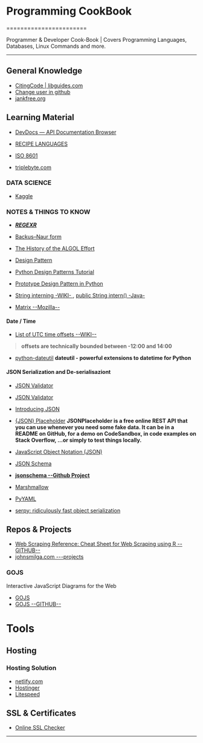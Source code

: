 # Programming CookBook
=======================

Programmer & Developer Cook-Book | Covers Programming Languages, Databases, Linux Commands and more. 

-----------------------------------------------------------------------------------------------------


## General Knowledge

- [CitingCode | libguides.com](https://uark.libguides.com/CSCE/CitingCode)
- [Change user in github](https://stackoverflow.com/a/62149990/13903942)
- [jankfree.org](http://jankfree.org)

## Learning Material

- [DevDocs — API Documentation Browser](https://github.com/freeCodeCamp/devdocs)
- [RECIPE LANGUAGES](https://code.activestate.com/recipes/langs/)
- [ISO 8601](https://en.wikipedia.org/wiki/ISO_8601)

- [triplebyte.com](https://triplebyte.com/)

### DATA SCIENCE

- [Kaggle](https://www.kaggle.com/)

### NOTES & THINGS TO KNOW

- ***[REGEXR](https://regexr.com/)***

- [Backus–Naur form](https://en.wikipedia.org/wiki/Backus–Naur_form)
- [The History of the ALGOL Effort](https://heerdebeer.org/ALGOL/The_History_of_ALGOL.pdf)
- [Design Pattern](https://refactoring.guru/design-patterns)
- [Python Design Patterns Tutorial](https://www.tutorialspoint.com/python_design_patterns/index.htm)
- [Prototype Design Pattern in Python](https://medium.com/design-patterns-in-python/prototype-design-pattern-in-python-45f8d3f15583)
- [String interning -WIKI- ](https://en.wikipedia.org/wiki/String_interning), [public String intern() -Java-](https://docs.oracle.com/javase/7/docs/api/java/lang/String.html#intern%28%29)
- [Matrix --Mozilla--](https://wiki.mozilla.org/Matrix#New_to_Matrix.2C_new_to_Mozilla.3F)



#### Date / Time

- [List of UTC time offsets --WIKI--](https://en.wikipedia.org/wiki/List_of_UTC_time_offsets)
> **offsets are technically bounded between -12:00 and 14:00**

- [python-dateutil](https://pypi.org/project/python-dateutil/)
**dateutil - powerful extensions to datetime for Python**

#### JSON Serialization and De-serialisaziont

- [JSON Validator](https://jslint.com/)
- [JSON Validator](https://jsonformatter.curiousconcept.com/#)
- [Introducing JSON](https://www.json.org/json-en.html)
- [{JSON} Placeholder](https://jsonplaceholder.typicode.com/)
**JSONPlaceholder is a free online REST API that you can use whenever you need some fake data. It can be in a README on GitHub, for a demo on CodeSandbox, in code examples on Stack Overflow, ...or simply to test things locally.**


- [JavaScript Object Notation (JSON)](https://tools.ietf.org/html/rfc4627)
- [JSON Schema](https://json-schema.org/)
- **[jsonschema --Github Project](https://github.com/Julian/jsonschema)**

- [Marshmallow](https://marshmallow.readthedocs.io/en/3.0/)
- [PyYAML](https://pyyaml.org/wiki/PyYAMLDocumentation)
- [serpy: ridiculously fast object serialization](https://serpy.readthedocs.io/en/latest/)



## Repos & Projects

- [Web Scraping Reference: Cheat Sheet for Web Scraping using R --GITHUB--](https://github.com/ChaitanyaBaweja/r-web-scraping-cheat-sheet)
- [johnsmilga.com ---projects](https://www.johnsmilga.com/projects)

### GOJS

Interactive JavaScript Diagrams for the Web

- [GOJS](https://gojs.net/latest/index.html)
- [GOJS --GITHUB--](https://github.com/NorthwoodsSoftware/GoJS)


Tools
=====


Hosting
-------

### Hosting Solution

- [netlify.com](https://www.netlify.com)
- [Hostinger](https://www.hostinger.co.uk)
- [Litespeed](https://www.litespeedtech.com)


SSL & Certificates
------------------

- [Online SSL Checker](https://www.ssllabs.com/ssltest/)

-----------------------------------------------------------------------------------------------------
